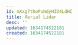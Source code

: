 ```yaml
---
id: mXxg7thoPuNdyHID4LdHC
title: Aerial Lidar
desc: ''
updated: 1634174522181
created: 1634174522181
---
```


